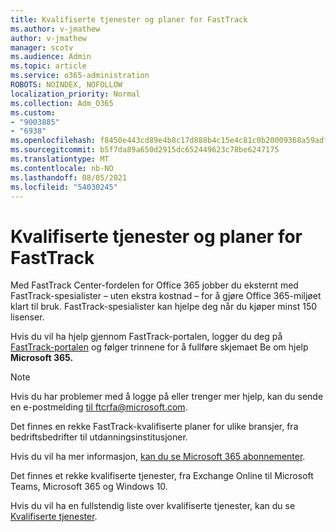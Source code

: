 ```yaml
---
title: Kvalifiserte tjenester og planer for FastTrack
ms.author: v-jmathew
author: v-jmathew
manager: scotv
ms.audience: Admin
ms.topic: article
ms.service: o365-administration
ROBOTS: NOINDEX, NOFOLLOW
localization_priority: Normal
ms.collection: Adm_O365
ms.custom:
- "9003885"
- "6938"
ms.openlocfilehash: f8450e443cd89e4b8c17d888b4c15e4c81c0b20009368a59adf0cd38f110c1f3
ms.sourcegitcommit: b5f7da89a650d2915dc652449623c78be6247175
ms.translationtype: MT
ms.contentlocale: nb-NO
ms.lasthandoff: 08/05/2021
ms.locfileid: "54030245"
---
```

# <a name="eligible-services-and-plans-for-fasttrack"></a>Kvalifiserte tjenester og planer for FastTrack

Med FastTrack Center-fordelen for Office 365 jobber du eksternt med FastTrack-spesialister – uten ekstra kostnad – for å gjøre Office 365-miljøet klart til bruk. FastTrack-spesialister kan hjelpe deg når du kjøper minst 150 lisenser.

Hvis du vil ha hjelp gjennom FastTrack-portalen, logger du deg på [FastTrack-portalen](https://go.microsoft.com/fwlink/?linkid=2125443) og følger trinnene for å fullføre skjemaet Be om hjelp **Microsoft 365.**

> [!NOTE]
> Hvis du har problemer med å logge på eller trenger mer hjelp, kan du sende en e-postmelding [til ftcrfa@microsoft.com](mailto:ftcrfa@microsoft.com).

Det finnes en rekke FastTrack-kvalifiserte planer for ulike bransjer, fra bedriftsbedrifter til utdanningsinstitusjoner.

Hvis du vil ha mer informasjon, [kan du se Microsoft 365 abonnementer](https://go.microsoft.com/fwlink/?linkid=2125459).

Det finnes et rekke kvalifiserte tjenester, fra Exchange Online til Microsoft Teams, Microsoft 365 og Windows 10.

Hvis du vil ha en fullstendig liste over kvalifiserte tjenester, kan du se [Kvalifiserte tjenester](https://go.microsoft.com/fwlink/?linkid=2125636).
